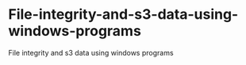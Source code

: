 # File-integrity-and-s3-data-using-windows-programs
File integrity and s3 data using windows programs
